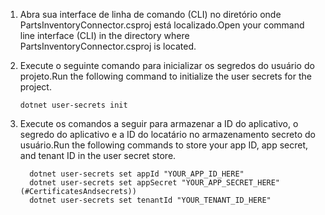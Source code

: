 <!-- markdownlint-disable MD002 MD025 MD041 -->

1. <span data-ttu-id="23182-101">Abra sua interface de linha de comando (CLI) no diretório onde PartsInventoryConnector.csproj está localizado.</span><span class="sxs-lookup"><span data-stu-id="23182-101">Open your command line interface (CLI) in the directory where PartsInventoryConnector.csproj is located.</span></span>
2. <span data-ttu-id="23182-102">Execute o seguinte comando para inicializar os segredos do usuário do projeto.</span><span class="sxs-lookup"><span data-stu-id="23182-102">Run the following command to initialize the user secrets for the project.</span></span>

    ```dotnetcli
    dotnet user-secrets init
    ```

3. <span data-ttu-id="23182-103">Execute os comandos a seguir para armazenar a ID do aplicativo, o segredo do aplicativo e a ID do locatário no armazenamento secreto do usuário.</span><span class="sxs-lookup"><span data-stu-id="23182-103">Run the following commands to store your app ID, app secret, and tenant ID in the user secret store.</span></span>
  
    ```dotnetcli
      dotnet user-secrets set appId "YOUR_APP_ID_HERE"
      dotnet user-secrets set appSecret "YOUR_APP_SECRET_HERE" (#CertificatesAndsecrets))
      dotnet user-secrets set tenantId "YOUR_TENANT_ID_HERE" 
    ```
